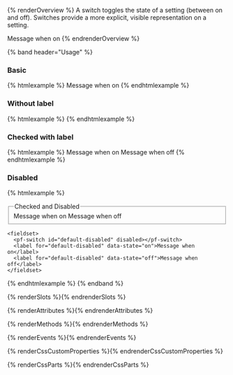 {% renderOverview %}
  A switch toggles the state of a setting (between on and off). Switches 
  provide a more explicit, visible representation on a setting.

  <pf-switch id="overview-switch" checked></pf-switch>
  <label for="overview-switch" data-state="on">Message when on</label>
  <label for="overview-switch" data-state="off" hidden>Message when off</label>
{% endrenderOverview %}

{% band header="Usage" %}
  ### Basic
  {% htmlexample %}
  <pf-switch id="color-scheme-toggle"></pf-switch>
  <label for="color-scheme-toggle" data-state="on">Message when on</label>
  <label for="color-scheme-toggle" data-state="off" hidden>Message when off</label>
  {% endhtmlexample %}

  ### Without label
  {% htmlexample %}
  <pf-switch></pf-switch>
  {% endhtmlexample %}

  ### Checked with label
  {% htmlexample %}
  <pf-switch id="checked" checked show-check-icon></pf-switch>
  <label for="checked" data-state="on">Message when on</label>
  <label for="checked" data-state="off">Message when off</label>
  {% endhtmlexample %}

  ### Disabled
  {% htmlexample %}
  <form>
    <fieldset>
      <legend>Checked and Disabled</legend>
      <pf-switch id="checked-disabled" checked disabled></pf-switch>
      <label for="checked-disabled" data-state="on">Message when on</label>
      <label for="checked-disabled" data-state="off">Message when off</label>
    </fieldset>

    <fieldset>
      <pf-switch id="default-disabled" disabled></pf-switch>
      <label for="default-disabled" data-state="on">Message when on</label>
      <label for="default-disabled" data-state="off">Message when off</label>
    </fieldset>
  </form>
  {% endhtmlexample %}
{% endband %}

{% renderSlots %}{% endrenderSlots %}

{% renderAttributes %}{% endrenderAttributes %}

{% renderMethods %}{% endrenderMethods %}

{% renderEvents %}{% endrenderEvents %}

{% renderCssCustomProperties %}{% endrenderCssCustomProperties %}

{% renderCssParts %}{% endrenderCssParts %}
